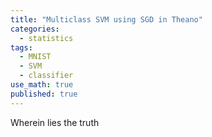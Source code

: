 ```yaml
---
title: "Multiclass SVM using SGD in Theano"
categories:
  - statistics
tags:
  - MNIST
  - SVM
  - classifier
use_math: true
published: true
---
```


Wherein lies the truth
